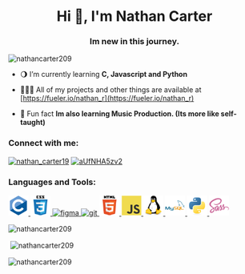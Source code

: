 <h1 align="center">Hi 👋, I'm Nathan Carter</h1>
<h3 align="center">Im new in this journey.</h3>

<p align="left"> <img src="https://komarev.com/ghpvc/?username=nathancarter209&label=Profile%20views&color=00fbff&style=plastic" alt="nathancarter209" /> </p>

- 🌖 I’m currently learning **C, Javascript and Python**

- 👨🏻‍💻 All of my projects and other things are available at [https://fueler.io/nathan_r](https://fueler.io/nathan_r)

- 🦋 Fun fact **Im also learning Music Production. (Its more like self-taught)**

<h3 align="left">Connect with me:</h3>
<p align="left">
<a href="https://twitter.com/nathan_carter19" target="blank"><img align="center" src="https://raw.githubusercontent.com/rahuldkjain/github-profile-readme-generator/master/src/images/icons/Social/twitter.svg" alt="nathan_carter19" height="30" width="40" /></a>
<a href="https://discord.gg/aUfNHA5zv2" target="blank"><img align="center" src="https://raw.githubusercontent.com/rahuldkjain/github-profile-readme-generator/master/src/images/icons/Social/discord.svg" alt="aUfNHA5zv2" height="30" width="40" /></a>
</p>

<h3 align="left">Languages and Tools:</h3>
<p align="left"> <a href="https://www.cprogramming.com/" target="_blank" rel="noreferrer"> <img src="https://raw.githubusercontent.com/devicons/devicon/master/icons/c/c-original.svg" alt="c" width="40" height="40"/> </a> <a href="https://www.w3schools.com/css/" target="_blank" rel="noreferrer"> <img src="https://raw.githubusercontent.com/devicons/devicon/master/icons/css3/css3-original-wordmark.svg" alt="css3" width="40" height="40"/> </a> <a href="https://www.figma.com/" target="_blank" rel="noreferrer"> <img src="https://www.vectorlogo.zone/logos/figma/figma-icon.svg" alt="figma" width="40" height="40"/> </a> <a href="https://git-scm.com/" target="_blank" rel="noreferrer"> <img src="https://www.vectorlogo.zone/logos/git-scm/git-scm-icon.svg" alt="git" width="40" height="40"/> </a> <a href="https://www.w3.org/html/" target="_blank" rel="noreferrer"> <img src="https://raw.githubusercontent.com/devicons/devicon/master/icons/html5/html5-original-wordmark.svg" alt="html5" width="40" height="40"/> </a> <a href="https://developer.mozilla.org/en-US/docs/Web/JavaScript" target="_blank" rel="noreferrer"> <img src="https://raw.githubusercontent.com/devicons/devicon/master/icons/javascript/javascript-original.svg" alt="javascript" width="40" height="40"/> </a> <a href="https://www.linux.org/" target="_blank" rel="noreferrer"> <img src="https://raw.githubusercontent.com/devicons/devicon/master/icons/linux/linux-original.svg" alt="linux" width="40" height="40"/> </a> <a href="https://www.mysql.com/" target="_blank" rel="noreferrer"> <img src="https://raw.githubusercontent.com/devicons/devicon/master/icons/mysql/mysql-original-wordmark.svg" alt="mysql" width="40" height="40"/> </a> <a href="https://www.python.org" target="_blank" rel="noreferrer"> <img src="https://raw.githubusercontent.com/devicons/devicon/master/icons/python/python-original.svg" alt="python" width="40" height="40"/> </a> <a href="https://sass-lang.com" target="_blank" rel="noreferrer"> <img src="https://raw.githubusercontent.com/devicons/devicon/master/icons/sass/sass-original.svg" alt="sass" width="40" height="40"/> </a> </p>


<p><img align="center" src="https://github-readme-stats.vercel.app/api/top-langs?username=nathancarter209&show_icons=true&theme=tokyonight&locale=en&layout=compact" alt="nathancarter209" />
</p>

<p>&nbsp;<img align="center" src="https://github-readme-stats.vercel.app/api?username=nathancarter209&show_icons=true&theme=synthwave&locale=en" alt="nathancarter209" /></p>

<p><img align="center" src="https://github-readme-streak-stats.herokuapp.com/?user=nathancarter209&theme=dark" alt="nathancarter209" /></p>
